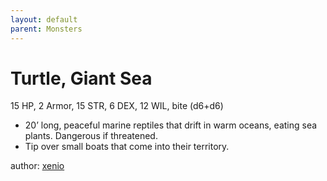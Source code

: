 ```yaml
---
layout: default
parent: Monsters
---
```

# Turtle, Giant Sea
15 HP, 2 Armor, 15 STR, 6 DEX, 12 WIL, bite (d6+d6)
-   20’ long, peaceful marine reptiles that drift in warm oceans, eating
    sea plants. Dangerous if threatened.
-   Tip over small boats that come into their territory.


author: [xenio](https://xenioinabottle.blogspot.com)
